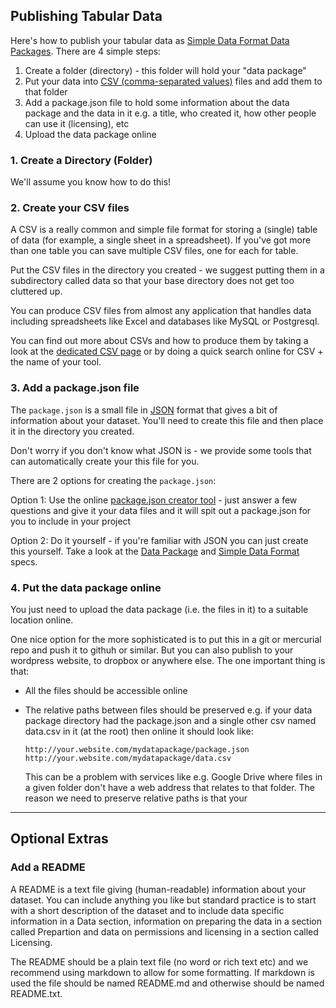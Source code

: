 ## Publishing Tabular Data

Here's how to publish your tabular data as [Simple Data Format Data
Packages][sdf]. There are 4 simple steps:

1. Create a folder (directory) - this folder will hold your "data package"
2. Put your data into [CSV (comma-separated values)][csv]
   files and add them to that folder
3. Add a package.json file to hold some information about the data
   package and the data in it e.g. a title, who created it, how other people
   can use it (licensing), etc
4. Upload the data package online

[csv]: /standards/csv/

### 1. Create a Directory (Folder)

We'll assume you know how to do this!

### 2. Create your CSV files

A CSV is a really common and simple file format for storing a (single) table of
data (for example, a single sheet in a spreadsheet). If you've got more than
one table you can save multiple CSV files, one for each for table.

Put the CSV files in the directory you created - we suggest putting them in a
subdirectory called data so that your base directory does not get too cluttered
up.

You can produce CSV files from almost any application that handles data including
spreadsheets like Excel and databases like MySQL or Postgresql.

You can find out more about CSVs and how to produce them by taking a look at
the [dedicated CSV page][csv] or by doing a quick search online for CSV + the
name of your tool.

### 3. Add a package.json file

The `package.json` is a small file in [JSON][] format that gives a bit of
information about your dataset. You'll need to create this file and then place
it in the directory you created.

<div class="alert">
Don't worry if you don't know what JSON is - we provide some tools that can
automatically create your this file for you.
</div>

There are 2 options for creating the `package.json`:

Option 1: Use the online [package.json creator tool][creator] - just answer
a few questions and give it your data files and it will spit out a
package.json for you to include in your project

Option 2: Do it yourself - if you're familiar with JSON you can just create
this yourself. Take a look at the [Data Package][dp] and [Simple Data
Format][sdf] specs.

[creator]: http://data.okfn.org/tools/create
[JSON]: http://en.wikipedia.org/wiki/JSON
[dp]: http://data.okfn.org/standards/data-package
[sdf]: http://data.okfn.org/standards/simple-data-format

### 4. Put the data package online

You just need to upload the data package (i.e. the files in it) to a suitable location online.

One nice option for the more sophisticated is to put this in a git or mercurial
repo and push it to githuh or similar. But you can also publish to your
wordpress website, to dropbox or anywhere else. The one important thing is that:

* All the files should be accessible online
* The relative paths between files should be preserved e.g. if your data
  package directory had the package.json and a single other csv named
  data.csv in it (at the root) then online it should look like:

      http://your.website.com/mydatapackage/package.json
      http://your.website.com/mydatapackage/data.csv
  
  This can be a problem with services like e.g. Google Drive where files in a
  given folder don't have a web address that relates to that folder. The reason we need to preserve relative paths is that your 

----

## Optional Extras

### Add a README

A README is a text file giving (human-readable) information about your dataset.
You can include anything you like but standard practice is to start with a
short description of the dataset and to include data specific information in a
Data section, information on preparing the data in a section called Prepartion
and data on permissions and licensing in a section called Licensing.

The README should be a plain text file (no word or rich text etc) and we
recommend using markdown to allow for some formatting. If markdown is used the
file should be named README.md and otherwise should be named README.txt.

